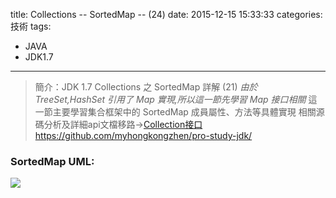 title: Collections -- SortedMap -- (24)
date: 2015-12-15 15:33:33
categories: 技術
tags:
- JAVA
- JDK1.7
---
> 簡介：JDK 1.7 Collections 之 SortedMap 詳解 (21)
> _由於 TreeSet,HashSet 引用了 Map 實現,所以這一節先學習 Map 接口相關_
> 這一節主要學習集合框架中的 SortedMap 成員屬性、方法等具體實現
> 相關源碼分析及詳細api文檔移路→[Collection接口https://github.com/myhongkongzhen/pro-study-jdk/](https://github.com/myhongkongzhen/pro-study-jdk/tree/master/src/main/java/z/z/w/jdk/collections)

<!--more-->

<!--### SortedMap 說明:-->

### SortedMap UML:
<img src="/images/JDK/Collections/Collection-SortedMap.png"  />

<!--### SortedMap 源碼解析:-->

